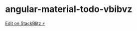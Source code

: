 # angular-material-todo-vbibvz

[Edit on StackBlitz ⚡️](https://stackblitz.com/edit/angular-material-todo-vbibvz)